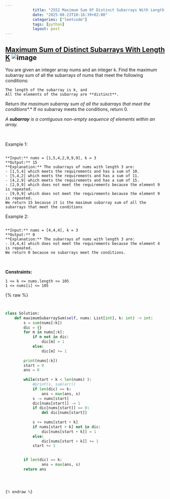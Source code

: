 ```yaml
---
            title: "2552 Maximum Sum Of Distinct Subarrays With Length K"
            date: "2025-08-23T10:16:39+02:00"
            categories: ["leetcode"]
            tags: [python]
            layout: post
---
```

            
## [Maximum Sum of Distinct Subarrays With Length K](https://leetcode.com/problems/maximum-sum-of-distinct-subarrays-with-length-k) ![image](https://img.shields.io/badge/Difficulty-Medium-orange)

You are given an integer array nums and an integer k. Find the maximum subarray sum of all the subarrays of nums that meet the following conditions:

	The length of the subarray is k, and
	All the elements of the subarray are **distinct**.

Return *the maximum subarray sum of all the subarrays that meet the conditions**.* If no subarray meets the conditions, return 0.

*A **subarray** is a contiguous non-empty sequence of elements within an array.*

 

Example 1:

```

**Input:** nums = [1,5,4,2,9,9,9], k = 3
**Output:** 15
**Explanation:** The subarrays of nums with length 3 are:
- [1,5,4] which meets the requirements and has a sum of 10.
- [5,4,2] which meets the requirements and has a sum of 11.
- [4,2,9] which meets the requirements and has a sum of 15.
- [2,9,9] which does not meet the requirements because the element 9 is repeated.
- [9,9,9] which does not meet the requirements because the element 9 is repeated.
We return 15 because it is the maximum subarray sum of all the subarrays that meet the conditions

```

Example 2:

```

**Input:** nums = [4,4,4], k = 3
**Output:** 0
**Explanation:** The subarrays of nums with length 3 are:
- [4,4,4] which does not meet the requirements because the element 4 is repeated.
We return 0 because no subarrays meet the conditions.

```

 

**Constraints:**

	1 <= k <= nums.length <= 105
	1 <= nums[i] <= 105

{% raw %}


```python


class Solution:
    def maximumSubarraySum(self, nums: List[int], k: int) -> int:
        s = sum(nums[:k])
        dic = {}
        for m in nums[:k]:
            if m not in dic:
                dic[m] = 1
            else:
                dic[m] += 1
        
        print(nums[:k])
        start = 0
        ans = 0
        
        while(start + k < len(nums) ):
            #print(s, sum(arr))
            if len(dic) == k:
                ans = max(ans, s)
            s -= nums[start]
            dic[nums[start]] -= 1
            if dic[nums[start]] == 0:
                del dic[nums[start]]
 
            s += nums[start + k]
            if nums[start + k] not in dic:
                dic[nums[start + k]] = 1
            else:
                dic[nums[start + k]] += 1
            start += 1
            

        if len(dic) == k:
                ans = max(ans, s)
        return ans




{% endraw %}
```
